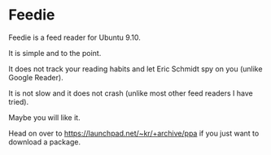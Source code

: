 # Feedie

Feedie is a feed reader for Ubuntu 9.10.

It is simple and to the point.

It does not track your reading habits and let Eric Schmidt spy on you (unlike
Google Reader).

It is not slow and it does not crash (unlike most other feed readers I have
tried).

Maybe you will like it.

Head on over to <https://launchpad.net/~kr/+archive/ppa> if you just want to
download a package.
